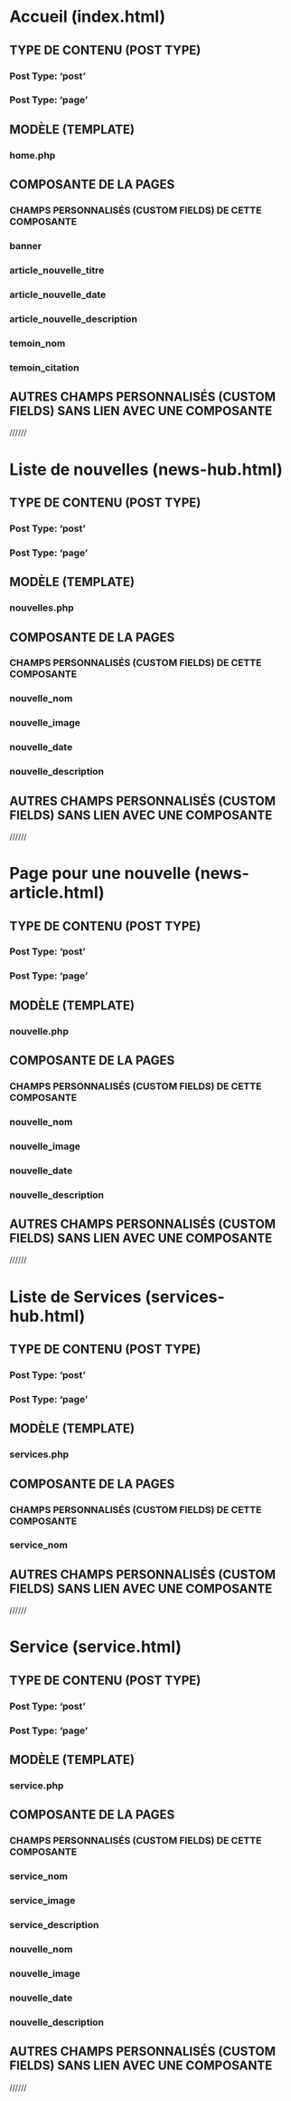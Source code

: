 # Accueil (index.html)
## TYPE DE CONTENU (POST TYPE)
### Post Type: ‘post’
### Post Type: ‘page’
## MODÈLE (TEMPLATE)
### home.php
## COMPOSANTE DE LA PAGES
### CHAMPS PERSONNALISÉS (CUSTOM FIELDS) DE CETTE COMPOSANTE
### banner
### article_nouvelle_titre
### article_nouvelle_date
### article_nouvelle_description
### temoin_nom
### temoin_citation
## AUTRES CHAMPS PERSONNALISÉS (CUSTOM FIELDS) SANS LIEN AVEC UNE COMPOSANTE

//////

# Liste de nouvelles (news-hub.html)
## TYPE DE CONTENU (POST TYPE)
### Post Type: ‘post’
### Post Type: ‘page’
## MODÈLE (TEMPLATE)
### nouvelles.php
## COMPOSANTE DE LA PAGES
### CHAMPS PERSONNALISÉS (CUSTOM FIELDS) DE CETTE COMPOSANTE
### nouvelle_nom
### nouvelle_image
### nouvelle_date
### nouvelle_description
## AUTRES CHAMPS PERSONNALISÉS (CUSTOM FIELDS) SANS LIEN AVEC UNE COMPOSANTE

//////

# Page pour une nouvelle (news-article.html)
## TYPE DE CONTENU (POST TYPE)
### Post Type: ‘post’
### Post Type: ‘page’
## MODÈLE (TEMPLATE)
### nouvelle.php
## COMPOSANTE DE LA PAGES
### CHAMPS PERSONNALISÉS (CUSTOM FIELDS) DE CETTE COMPOSANTE
### nouvelle_nom
### nouvelle_image
### nouvelle_date
### nouvelle_description
## AUTRES CHAMPS PERSONNALISÉS (CUSTOM FIELDS) SANS LIEN AVEC UNE COMPOSANTE

//////

# Liste de Services (services-hub.html)
## TYPE DE CONTENU (POST TYPE)
### Post Type: ‘post’
### Post Type: ‘page’
## MODÈLE (TEMPLATE)
### services.php
## COMPOSANTE DE LA PAGES
### CHAMPS PERSONNALISÉS (CUSTOM FIELDS) DE CETTE COMPOSANTE
### service_nom
## AUTRES CHAMPS PERSONNALISÉS (CUSTOM FIELDS) SANS LIEN AVEC UNE COMPOSANTE

//////

# Service (service.html)
## TYPE DE CONTENU (POST TYPE)
### Post Type: ‘post’
### Post Type: ‘page’
## MODÈLE (TEMPLATE)
### service.php
## COMPOSANTE DE LA PAGES
### CHAMPS PERSONNALISÉS (CUSTOM FIELDS) DE CETTE COMPOSANTE
### service_nom
### service_image
### service_description
### nouvelle_nom
### nouvelle_image
### nouvelle_date
### nouvelle_description
## AUTRES CHAMPS PERSONNALISÉS (CUSTOM FIELDS) SANS LIEN AVEC UNE COMPOSANTE

//////